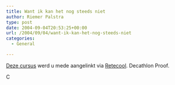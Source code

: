 ```yaml
---
title: Want ik kan het nog steeds niet
author: Riemer Palstra
type: post
date: 2004-09-04T20:53:25+00:00
url: /2004/09/04/want-ik-kan-het-nog-steeds-niet
categories:
  - General

---
```

[Deze cursus][1] werd u mede aangelinkt via [Retecool][2]. Decathlon Proof.

 [1]: http://www.hyperlaunch.com/glc/spliffgame.html
 [2]: http://retecool.com/comments.php?id=3376_0_1_0_
C
